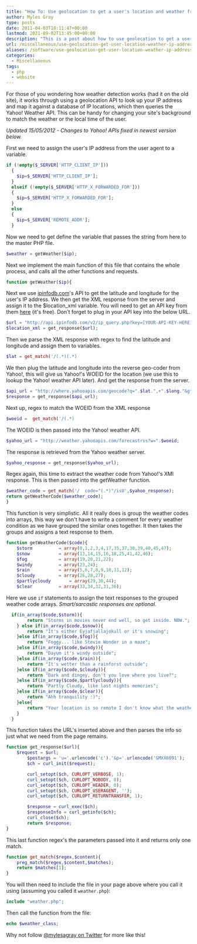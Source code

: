 ```yaml
---
title: "How To: Use geolocation to get a user's location and weather from IP address"
author: Myles Gray
type: posts
date: 2011-04-03T18:11:47+00:00
lastmod: 2021-09-02T13:45:00+00:00
description: "This is a post about how to use geolocation to get a user's location and weather from their IP address."
url: /miscellaneous/use-geolocation-get-user-location-weather-ip-address/
aliases: /software/use-geolocation-get-user-location-weather-ip-address/
categories:
  - Miscellaneous
tags:
  - php
  - website
---
```


For those of you wondering how weather detection works (had it on the old site), it works through using a geolocation API to look up your IP address and map it against a database of IP locations, which then queries the Yahoo! Weather API. This can be handy for changing your site's background to match the weather or the local time of the user. 

_Updated 15/05/2012 - Changes to Yahoo! APIs fixed in newest version below._

First we need to assign the user's IP address from the user agent to a variable.

```php
if (!empty($_SERVER['HTTP_CLIENT_IP']))
  {
    $ip=$_SERVER['HTTP_CLIENT_IP'];
  }
  elseif (!empty($_SERVER['HTTP_X_FORWARDED_FOR']))
  {
    $ip=$_SERVER['HTTP_X_FORWARDED_FOR'];
  }
  else
  {
    $ip=$_SERVER['REMOTE_ADDR'];
  }
```

Now we need to get define the variable that passes the string from here to the master PHP file.

```php
$weather = getWeather($ip);
```

Next we implement the main function of this file that contains the whole process, and calls all the other functions and requests.

```php
function getWeather($ip){
```

Next we use [ipinfodb.com](https://www.ipinfodb.com)'s API to get the latitude and longitude for the user's IP address. We then get the XML response from the server and assign it to the $location_xml variable. You will need to get an API key from them [here](https://www.ipinfodb.com/register) (it's free). Don't forget to plug in your API key into the below URL.

```php
$url = "http://api.ipinfodb.com/v2/ip_query.php?key=[YOUR-API-KEY-HERE]&ip=".$ip."&timezone=false";
$location_xml = get_response($url);
```

Then we parse the XML response with regex to find the latitude and longitude and assign them to variables.

```php
$lat = get_match('/(.*)(.*)
```

We then plug the latitude and longitude into the reverse geo-coder from Yahoo!, this will give us Yahoo!'s WOEID for the location (we use this to lookup the Yahoo! weather API later). And get the response from the server.

```php
$api_url = "http://where.yahooapis.com/geocode?q=".$lat.",+".$long."&gflags=R&appid=[YOUR-APP-ID]";
$response = get_response($api_url);
```

Next up, regex to match the WOEID from the XML response

```php
$woeid =  get_match('/(.*)
```

The WOEID is then passed into the Yahoo! weather API.

```php
$yahoo_url = "http://weather.yahooapis.com/forecastrss?w=".$woeid;
```

The response is retrieved from the Yahoo weather server.

```php
$yahoo_response = get_response($yahoo_url);
```

Regex again, this time to extract the weather code from Yahoo!'s XMl response. This is then passed into the getWeather function.

```php
$weather_code = get_match('/  code="(.*)"/isU',$yahoo_response);
return getWeatherCode($weather_code);
}
```

This function is very simplistic. All it really does is group the weather codes into arrays, this way we don't have to write a comment for every weather condition as we have grouped the similar ones together. It then takes the groups and assigns a text response to them.

```php
function getWeatherCode($code){
    $storm          = array(0,1,2,3,4,17,35,37,38,39,40,45,47);
    $snow           = array(13,14,15,16,18,25,41,42,46);
    $fog            = array(19,20,21,22);
    $windy          = array(23,24);
    $rain           = array(5,6,7,8,9,10,11,12);
    $cloudy         = array(26,28,27);
    $partlycloudy       = array(29,30,44);
    $clear          = array(33,34,32,31,36);
```

Here we use `if` statements to assign the text responses to the grouped weather code arrays. _Smart/sarcastic responses are optional._

```php
  if(in_array($code,$storm)){
        return "Storms in movies never end well, so get inside. NOW.";
    } else if(in_array($code,$snow)){
        return "It's either Eyjafjallajokull or it's snowing";
    }else if(in_array($code,$fog)){
        return "Foggy... like Stevie Wonder in a maze";
    }else if(in_array($code,$windy)){
        return "Dayum it's windy outside";
    }else if(in_array($code,$rain)){
        return "It's wetter than a rainforst outside";
    }else if(in_array($code,$cloudy)){
        return "Dark and dingey, don't you love where you live?";
    }else if(in_array($code,$partlycloudy)){
        return "Partly Cloudy, like last nights memories";
    }else if(in_array($code,$clear)){
        return "Ahh tranquility :)";
    }else{
        return "Your location is so remote I don't know what the weather is...";
    }
  }
```

This function takes the URL's inserted above and then parses the info so just what we need from the page remains.

```php
function get_response($url){
    $request = $url;
        $postargs = 'u='.urlencode('c').'&p='.urlencode('GMXX6091');
        $ch = curl_init($request);

        curl_setopt($ch, CURLOPT_VERBOSE, 1);
        curl_setopt($ch, CURLOPT_NOBODY, 0);
        curl_setopt($ch, CURLOPT_HEADER, 0);
        curl_setopt($ch, CURLOPT_USERAGENT, '');
        curl_setopt($ch, CURLOPT_RETURNTRANSFER, 1);

        $response = curl_exec($ch);
        $responseInfo = curl_getinfo($ch);
        curl_close($ch);
        return $response;
}
```

This last function regex's the parameters passed into it and returns only one match.

```php
function get_match($regex,$content){
    preg_match($regex,$content,$matches);
    return $matches[1];
}
```

You will then need to include the file in your page above where you call it using (assuming you called it `weather.php`):

```php
include "weather.php";
```

Then call the function from the file:

```php
echo $weather_class;
```

Why not follow [@mylesagray on Twitter][1] for more like this!

 [1]: https://twitter.com/mylesagray